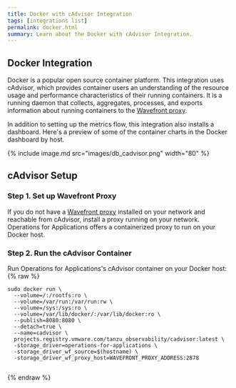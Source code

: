 ```yaml
---
title: Docker with cAdvisor Integration
tags: [integrations list]
permalink: docker.html
summary: Learn about the Docker with cAdvisor Integration.
---
```

## Docker Integration

Docker is a popular open source container platform. This integration uses cAdvisor, which provides container users an understanding of the resource usage and performance characteristics of their running containers. It is a running daemon that collects, aggregates, processes, and exports information about running containers to the [Wavefront proxy](https://docs.wavefront.com/proxies.html).

In addition to setting up the metrics flow, this integration also installs a dashboard. Here's a preview of some of the container charts in the Docker dashboard by host.

{% include image.md src="images/db_cadvisor.png" width="80" %}

## cAdvisor Setup



### Step 1. Set up Wavefront Proxy

If you do not have a [Wavefront proxy](https://docs.wavefront.com/proxies.html) installed on your network and reachable from cAdvisor, install a proxy running on your network. Operations for Applications offers a containerized proxy to run on your Docker host.

### Step 2. Run the cAdvisor Container

Run Operations for Applications's cAdvisor container on your Docker host:
{% raw %}
```
sudo docker run \
  --volume=/:/rootfs:ro \
  --volume=/var/run:/var/run:rw \
  --volume=/sys:/sys:ro \
  --volume=/var/lib/docker/:/var/lib/docker:ro \
  --publish=8080:8080 \
  --detach=true \
  --name=cadvisor \
  projects.registry.vmware.com/tanzu_observability/cadvisor:latest \
  -storage_driver=operations-for-applications \
  -storage_driver_wf_source=$(hostname) \
  -storage_driver_wf_proxy_host=WAVEFRONT_PROXY_ADDRESS:2878


```
{% endraw %}



